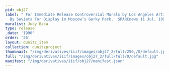 ```yaml
---
pid: obj27
label: " For Immediate Release Controversial Murals by Los Angeles Artist Approved
  By Soviets For Display In Moscow’s Gorky Park.  SPARCnews 11 Jul. 1990."
muralist: Judy Baca
type: release
_date: '1990'
order: '26'
layout: dunitz_item
collection: dunitzproject
thumbnail: "/img/derivatives/iiif/images/obj27_2/full/250,/0/default.jpg"
full: "/img/derivatives/iiif/images/obj27_2/full/full/0/default.jpg"
manifest: "/img/derivatives/iiif/obj27/manifest.json"
---
```

